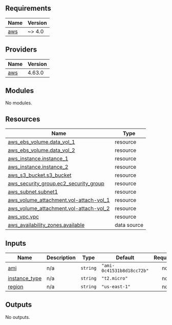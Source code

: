 ## Requirements

| Name | Version |
|------|---------|
| <a name="requirement_aws"></a> [aws](#requirement\_aws) | ~> 4.0 |

## Providers

| Name | Version |
|------|---------|
| <a name="provider_aws"></a> [aws](#provider\_aws) | 4.63.0 |

## Modules

No modules.

## Resources

| Name | Type |
|------|------|
| [aws_ebs_volume.data_vol_1](https://registry.terraform.io/providers/hashicorp/aws/latest/docs/resources/ebs_volume) | resource |
| [aws_ebs_volume.data_vol_2](https://registry.terraform.io/providers/hashicorp/aws/latest/docs/resources/ebs_volume) | resource |
| [aws_instance.instance_1](https://registry.terraform.io/providers/hashicorp/aws/latest/docs/resources/instance) | resource |
| [aws_instance.instance_2](https://registry.terraform.io/providers/hashicorp/aws/latest/docs/resources/instance) | resource |
| [aws_s3_bucket.s3_bucket](https://registry.terraform.io/providers/hashicorp/aws/latest/docs/resources/s3_bucket) | resource |
| [aws_security_group.ec2_security_group](https://registry.terraform.io/providers/hashicorp/aws/latest/docs/resources/security_group) | resource |
| [aws_subnet.subnet1](https://registry.terraform.io/providers/hashicorp/aws/latest/docs/resources/subnet) | resource |
| [aws_volume_attachment.vol-attach-vol_1](https://registry.terraform.io/providers/hashicorp/aws/latest/docs/resources/volume_attachment) | resource |
| [aws_volume_attachment.vol-attach-vol_2](https://registry.terraform.io/providers/hashicorp/aws/latest/docs/resources/volume_attachment) | resource |
| [aws_vpc.vpc](https://registry.terraform.io/providers/hashicorp/aws/latest/docs/resources/vpc) | resource |
| [aws_availability_zones.available](https://registry.terraform.io/providers/hashicorp/aws/latest/docs/data-sources/availability_zones) | data source |

## Inputs

| Name | Description | Type | Default | Required |
|------|-------------|------|---------|:--------:|
| <a name="input_ami"></a> [ami](#input\_ami) | n/a | `string` | `"ami-0c41531b8d18cc72b"` | no |
| <a name="input_instance_type"></a> [instance\_type](#input\_instance\_type) | n/a | `string` | `"t2.micro"` | no |
| <a name="input_region"></a> [region](#input\_region) | n/a | `string` | `"us-east-1"` | no |

## Outputs

No outputs.
